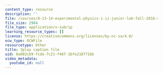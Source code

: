 ```yaml
---
content_type: resource
description: ''
file: /courses/8-13-14-experimental-physics-i-ii-junior-lab-fall-2016-spring-2017/0a882cb9fcde7c21f46f1bfe218771bb_N-VHewPgPP8.srt
file_size: 2984
file_type: application/x-subrip
learning_resource_types: []
license: https://creativecommons.org/licenses/by-nc-sa/4.0/
ocw_type: OCWFile
resourcetype: Other
title: 3play caption file
uid: 0a882cb9-fcde-7c21-f46f-1bfe218771bb
video_metadata:
  youtube_id: null
---
```

